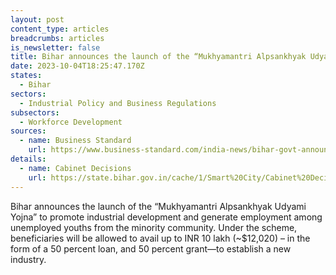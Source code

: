 ```yaml
---
layout: post
content_type: articles
breadcrumbs: articles
is_newsletter: false
title: Bihar announces the launch of the “Mukhyamantri Alpsankhyak Udyami Yojna”
date: 2023-10-04T18:25:47.170Z
states:
  - Bihar
sectors:
  - Industrial Policy and Business Regulations
subsectors:
  - Workforce Development
sources:
  - name: Business Standard
    url: https://www.business-standard.com/india-news/bihar-govt-announces-new-scheme-for-unemployed-minority-community-youths-123092501190_1.html
details:
  - name: Cabinet Decisions
    url: https://state.bihar.gov.in/cache/1/Smart%20City/Cabinet%20Decisions/781.pdf
---
```

Bihar announces the launch of the “Mukhyamantri Alpsankhyak Udyami Yojna” to promote industrial development and generate employment among unemployed youths from the minority community. Under the scheme, beneficiaries will be allowed to avail up to INR 10 lakh (~$12,020) – in the form of a 50 percent loan, and 50 percent grant—to establish a new industry.

